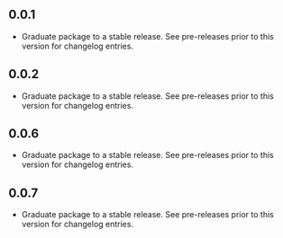 ## 0.0.1

 - Graduate package to a stable release. See pre-releases prior to this version for changelog entries.

## 0.0.2

 - Graduate package to a stable release. See pre-releases prior to this version for changelog entries.

## 0.0.6

 - Graduate package to a stable release. See pre-releases prior to this version for changelog entries.


## 0.0.7

 - Graduate package to a stable release. See pre-releases prior to this version for changelog entries.